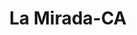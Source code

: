 ---
title: La Mirada-CA
slug: la-mirada-ca
f_state:
- cms/state/california.md
f_locations:
- cms/payday-loan/advance-america-2672.md
- cms/payday-loan/aero-travel-check-cashing-3581.md
- cms/payday-loan/check-into-cash-12673.md
- cms/payday-loan/check-into-cash-of-california-13308.md
- cms/payday-loan/speed-chech-cashing-26632.md
updated-on: '2024-05-30T13:41:28.615Z'
created-on: '2024-05-30T13:41:28.615Z'
published-on: '2024-05-30T13:54:32.469Z'
f_city: La Mirada
layout: '[city].html'
tags: city
---